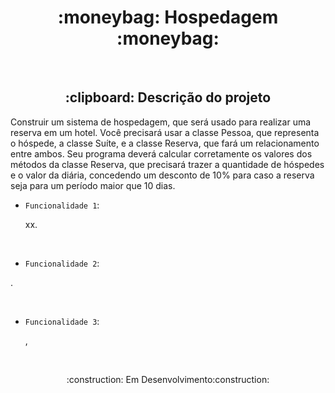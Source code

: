 <h1 align="center"> :moneybag:
Hospedagem  :moneybag:</h1>



<br>
<h2 align="center"> :clipboard: Descrição do projeto </h2>
<p>Construir um sistema de hospedagem, que será usado para realizar uma reserva em um hotel. Você precisará usar a classe Pessoa, que representa o hóspede, a classe Suíte, e a classe Reserva, que fará um relacionamento entre ambos. Seu programa deverá calcular corretamente os valores dos métodos da classe Reserva, que precisará trazer a quantidade de hóspedes e o valor da diária, concedendo um desconto de 10% para caso a reserva seja para um período maior que 10 dias.<p>


- `Funcionalidade 1`: 
  <p> xx.</p>
   
   

   <br>

- `Funcionalidade 2`: 
<p> .</p>



  <br>
  
- `Funcionalidade 3`: 
  <p>,<p/>
  
  <br>
  
     
    
     


<p align="center">:construction:  Em Desenvolvimento:construction:</p>
